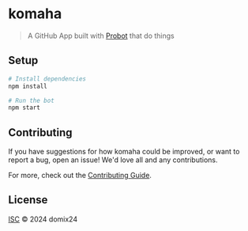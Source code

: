 # komaha

> A GitHub App built with [Probot](https://github.com/probot/probot) that do things

## Setup

```sh
# Install dependencies
npm install

# Run the bot
npm start
```

## Contributing

If you have suggestions for how komaha could be improved, or want to report a bug, open an issue! We'd love all and any contributions.

For more, check out the [Contributing Guide](CONTRIBUTING.md).

## License

[ISC](LICENSE) © 2024 domix24
